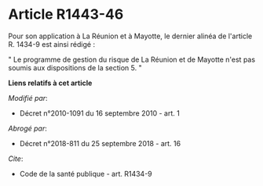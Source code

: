# Article R1443-46

Pour son application à La Réunion et à Mayotte, le dernier alinéa de l'article R. 1434-9 est ainsi rédigé : 

" Le programme de gestion du risque de La Réunion et de Mayotte n'est pas soumis aux dispositions de la section 5. "

**Liens relatifs à cet article**

_Modifié par_:

  - Décret n°2010-1091 du 16 septembre 2010 - art. 1

_Abrogé par_:

  - Décret n°2018-811 du 25 septembre 2018 - art. 16

_Cite_:

  - Code de la santé publique - art. R1434-9
